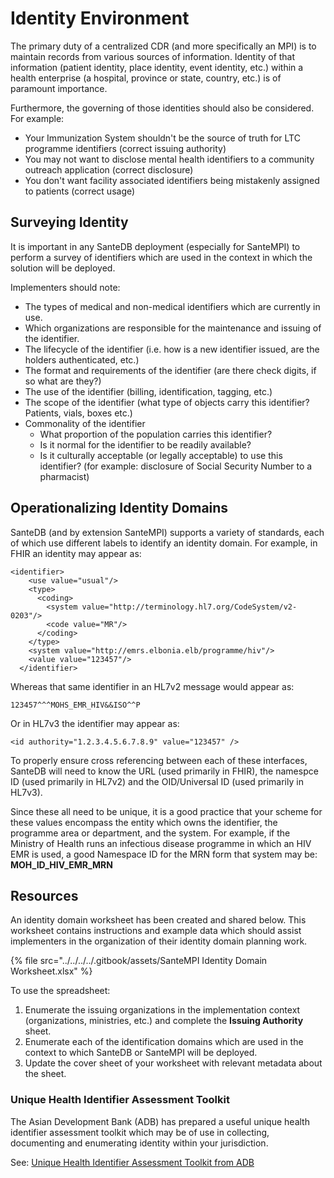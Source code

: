 # Identity Environment

The primary duty of a centralized CDR (and more specifically an MPI) is to maintain records from various sources of information. Identity of that information (patient identity, place identity, event identity, etc.) within a health enterprise (a hospital, province or state, country, etc.) is of paramount importance.&#x20;

Furthermore, the governing of those identities should also be considered. For example:

* Your Immunization System shouldn't be the source of truth for LTC programme identifiers (correct issuing authority)
* You may not want to disclose mental health identifiers to a community outreach application (correct disclosure)
* You don't want facility associated identifiers being mistakenly assigned to patients  (correct usage)

## Surveying Identity

It is important in any SanteDB deployment (especially for SanteMPI) to perform a survey of identifiers which are used in the context in which the solution will be deployed.&#x20;

Implementers should note:

* The types of medical and non-medical identifiers which are currently in use.
* Which organizations are responsible for the maintenance and issuing of the identifier.
* The lifecycle of the identifier (i.e. how is a new identifier issued, are the holders authenticated, etc.)
* The format and requirements of the identifier (are there check digits, if so what are they?)
* The use of the identifier (billing, identification, tagging, etc.)
* The scope of the identifier (what type of objects carry this identifier? Patients, vials, boxes etc.)
* Commonality of the identifier
  * What proportion of the population carries this identifier?&#x20;
  * Is it normal for the identifier to be readily available?
  * Is it culturally acceptable (or legally acceptable) to use this identifier? (for example: disclosure of Social Security Number to a pharmacist)

## Operationalizing Identity Domains

SanteDB (and by extension SanteMPI) supports a variety of standards, each of which use different labels to identify an identity domain. For example, in FHIR an identity may appear as:

```markup
<identifier> 
    <use value="usual"/> 
    <type> 
      <coding> 
        <system value="http://terminology.hl7.org/CodeSystem/v2-0203"/> 
        <code value="MR"/> 
      </coding> 
    </type> 
    <system value="http://emrs.elbonia.elb/programme/hiv"/> 
    <value value="123457"/> 
  </identifier> 
```

Whereas that same identifier in an HL7v2 message would appear as:

```markup
123457^^^MOHS_EMR_HIV&&ISO^^P
```

Or in HL7v3 the identifier may appear as:

```markup
<id authority="1.2.3.4.5.6.7.8.9" value="123457" />
```

To properly ensure cross referencing between each of these interfaces, SanteDB will need to know the URL (used primarily in FHIR), the namespce ID (used primarily in HL7v2) and the OID/Universal ID (used primarily in HL7v3).

Since these all need to be unique, it is a good practice that your scheme for these values encompass the entity which owns the identifier, the programme area or department, and the system. For example, if the Ministry of Health runs an infectious disease programme in which an HIV EMR is used, a good Namespace ID for the MRN form that system may be: **MOH\_ID\_HIV\_EMR\_MRN**&#x20;

## Resources

An identity domain worksheet has been created and shared below. This worksheet contains instructions and example data which should assist implementers in the organization of their identity domain planning work.

{% file src="../../../../.gitbook/assets/SanteMPI Identity Domain Worksheet.xlsx" %}

To use the spreadsheet:

1. Enumerate the issuing organizations in the implementation context (organizations, ministries, etc.) and complete the **Issuing Authority** sheet.
2. Enumerate each of the identification domains which are used in the context to which SanteDB or SanteMPI will be deployed.
3. Update the cover sheet of your worksheet with relevant metadata about the sheet.

### Unique Health Identifier Assessment Toolkit

The Asian Development Bank (ADB) has prepared a useful unique health identifier assessment toolkit which may be of use in collecting, documenting and enumerating identity within your jurisdiction.&#x20;

See: [Unique Health Identifier Assessment Toolkit from ADB](https://www.adb.org/documents/unique-health-identifier-assessment-toolkit)
